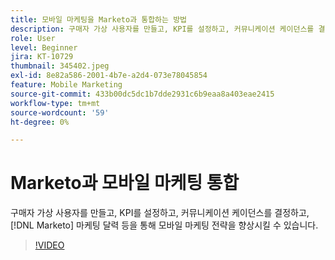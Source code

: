 ```yaml
---
title: 모바일 마케팅을 Marketo과 통합하는 방법
description: 구매자 가상 사용자를 만들고, KPI를 설정하고, 커뮤니케이션 케이던스를 결정하고, 를 사용하는 방법을 살펴봅니다. [!DNL Marketo’s] 마케팅 달력 등을 통해 모바일 마케팅 전략을 향상시킬 수 있습니다.
role: User
level: Beginner
jira: KT-10729
thumbnail: 345402.jpeg
exl-id: 8e82a586-2001-4b7e-a2d4-073e78045854
feature: Mobile Marketing
source-git-commit: 433b00dc5dc1b7dde2931c6b9eaa8a403eae2415
workflow-type: tm+mt
source-wordcount: '59'
ht-degree: 0%

---
```


# Marketo과 모바일 마케팅 통합

구매자 가상 사용자를 만들고, KPI를 설정하고, 커뮤니케이션 케이던스를 결정하고, [!DNL Marketo] 마케팅 달력 등을 통해 모바일 마케팅 전략을 향상시킬 수 있습니다.

>[!VIDEO](https://video.tv.adobe.com/v/345402/?quality=12&learn=on)
